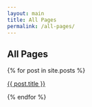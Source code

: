 ```yaml
---
layout: main
title: All Pages
permalink: /all-pages/
---
```

<section class="blog-tags">
  <h1 class="page-title">All Pages</h1>
  {% for post in site.posts %}
  <span><p><a href="{{ post.url }}">{{ post.title }}</a></p></span>
  {% endfor %}
</section>


